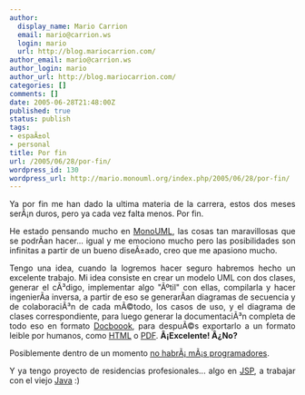 ```yaml
---
author:
  display_name: Mario Carrion
  email: mario@carrion.ws
  login: mario
  url: http://blog.mariocarrion.com/
author_email: mario@carrion.ws
author_login: mario
author_url: http://blog.mariocarrion.com/
categories: []
comments: []
date: 2005-06-28T21:48:00Z
published: true
status: publish
tags:
- espaÃ±ol
- personal
title: Por fin
url: /2005/06/28/por-fin/
wordpress_id: 130
wordpress_url: http://mario.monouml.org/index.php/2005/06/28/por-fin/
---
```


<div style="clear:both;"></div>
<p align="justify">Ya por fin me han dado la ultima materia de la carrera, estos dos meses serÃ¡n duros, pero ya cada vez falta menos. Por fin.</p>
<p align="justify">He estado pensando mucho en <a href="http://www.monouml.org">MonoUML</a>, las cosas tan maravillosas que se podrÃ­an hacer... igual y me emociono mucho pero las posibilidades son infinitas a partir de un bueno diseÃ±ado, creo que me apasiono mucho.</p>
<p align="justify">Tengo una idea, cuando la logremos hacer seguro habremos hecho un excelente trabajo. Mi idea consiste en crear un modelo UML con dos clases, generar el cÃ³digo, implementar algo "Ãºtil" con ellas, compilarla y hacer ingenierÃ­a inversa, a partir de eso se generarÃ­an diagramas de secuencia y de colaboraciÃ³n de cada mÃ©todo, los casos de uso, y el diagrama de clases correspondiente, para luego generar la documentaciÃ³n completa de todo eso en formato <a href="http://www.docbook.org/">Docboook</a>, para despuÃ©s exportarlo a un formato leible por humanos, como <a href="http://www.w3.org/MarkUp/">HTML</a> o <a href="http://www.adobe.com/products/acrobat/readstep2.html">PDF</a>. <span style="font-weight:bold;">Â¡Excelente! Â¿No?</span></p>
<p align="justify">Posiblemente dentro de un momento <a href="http://www.versioncero.com/articulo/169/sobramos-los-programadores">no habrÃ¡ mÃ¡s programadores</a>.</p>
<p align="justify">Y ya tengo proyecto de residencias profesionales... algo en <a href="http://java.sun.com/products/jsp/">JSP</a>, a trabajar con el viejo <a href="http://java.sun.com">Java</a> :)</p>
<div style="clear:both; padding-bottom: 0.25em;"></div>
